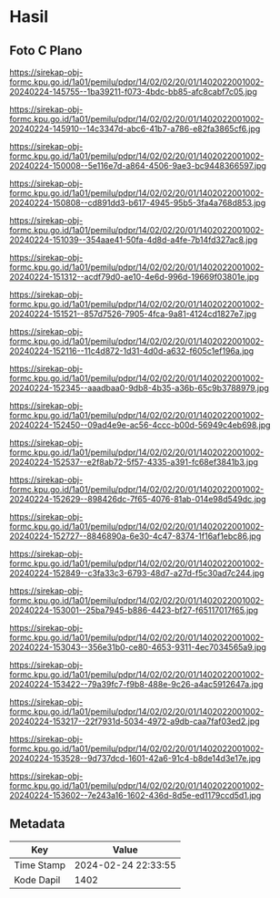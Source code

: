 # Hasil

## Foto C Plano

https://sirekap-obj-formc.kpu.go.id/1a01/pemilu/pdpr/14/02/02/20/01/1402022001002-20240224-145755--1ba39211-f073-4bdc-bb85-afc8cabf7c05.jpg

https://sirekap-obj-formc.kpu.go.id/1a01/pemilu/pdpr/14/02/02/20/01/1402022001002-20240224-145910--14c3347d-abc6-41b7-a786-e82fa3865cf6.jpg

https://sirekap-obj-formc.kpu.go.id/1a01/pemilu/pdpr/14/02/02/20/01/1402022001002-20240224-150008--5e116e7d-a864-4506-9ae3-bc9448366597.jpg

https://sirekap-obj-formc.kpu.go.id/1a01/pemilu/pdpr/14/02/02/20/01/1402022001002-20240224-150808--cd891dd3-b617-4945-95b5-3fa4a768d853.jpg

https://sirekap-obj-formc.kpu.go.id/1a01/pemilu/pdpr/14/02/02/20/01/1402022001002-20240224-151039--354aae41-50fa-4d8d-a4fe-7b14fd327ac8.jpg

https://sirekap-obj-formc.kpu.go.id/1a01/pemilu/pdpr/14/02/02/20/01/1402022001002-20240224-151312--acdf79d0-ae10-4e6d-996d-19669f03801e.jpg

https://sirekap-obj-formc.kpu.go.id/1a01/pemilu/pdpr/14/02/02/20/01/1402022001002-20240224-151521--857d7526-7905-4fca-9a81-4124cd1827e7.jpg

https://sirekap-obj-formc.kpu.go.id/1a01/pemilu/pdpr/14/02/02/20/01/1402022001002-20240224-152116--11c4d872-1d31-4d0d-a632-f605c1ef196a.jpg

https://sirekap-obj-formc.kpu.go.id/1a01/pemilu/pdpr/14/02/02/20/01/1402022001002-20240224-152345--aaadbaa0-9db8-4b35-a36b-65c9b3788979.jpg

https://sirekap-obj-formc.kpu.go.id/1a01/pemilu/pdpr/14/02/02/20/01/1402022001002-20240224-152450--09ad4e9e-ac56-4ccc-b00d-56949c4eb698.jpg

https://sirekap-obj-formc.kpu.go.id/1a01/pemilu/pdpr/14/02/02/20/01/1402022001002-20240224-152537--e2f8ab72-5f57-4335-a391-fc68ef3841b3.jpg

https://sirekap-obj-formc.kpu.go.id/1a01/pemilu/pdpr/14/02/02/20/01/1402022001002-20240224-152629--898426dc-7f65-4076-81ab-014e98d549dc.jpg

https://sirekap-obj-formc.kpu.go.id/1a01/pemilu/pdpr/14/02/02/20/01/1402022001002-20240224-152727--8846890a-6e30-4c47-8374-1f16af1ebc86.jpg

https://sirekap-obj-formc.kpu.go.id/1a01/pemilu/pdpr/14/02/02/20/01/1402022001002-20240224-152849--c3fa33c3-6793-48d7-a27d-f5c30ad7c244.jpg

https://sirekap-obj-formc.kpu.go.id/1a01/pemilu/pdpr/14/02/02/20/01/1402022001002-20240224-153001--25ba7945-b886-4423-bf27-f65117017f65.jpg

https://sirekap-obj-formc.kpu.go.id/1a01/pemilu/pdpr/14/02/02/20/01/1402022001002-20240224-153043--356e31b0-ce80-4653-9311-4ec7034565a9.jpg

https://sirekap-obj-formc.kpu.go.id/1a01/pemilu/pdpr/14/02/02/20/01/1402022001002-20240224-153422--79a39fc7-f9b8-488e-9c26-a4ac5912647a.jpg

https://sirekap-obj-formc.kpu.go.id/1a01/pemilu/pdpr/14/02/02/20/01/1402022001002-20240224-153217--22f7931d-5034-4972-a9db-caa7faf03ed2.jpg

https://sirekap-obj-formc.kpu.go.id/1a01/pemilu/pdpr/14/02/02/20/01/1402022001002-20240224-153528--9d737dcd-1601-42a6-91c4-b8de14d3e17e.jpg

https://sirekap-obj-formc.kpu.go.id/1a01/pemilu/pdpr/14/02/02/20/01/1402022001002-20240224-153602--7e243a16-1602-436d-8d5e-ed1179ccd5d1.jpg


## Metadata

| Key        | Value               |
| ---------- | ------------------- |
| Time Stamp | 2024-02-24 22:33:55 |
| Kode Dapil | 1402                |




